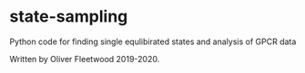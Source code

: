 # state-sampling
Python code for finding single equlibirated states and analysis of GPCR data

Written by Oliver Fleetwood 2019-2020.